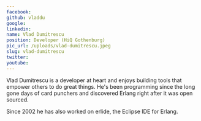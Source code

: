 ```yaml
---
facebook: 
github: vladdu
google: 
linkedin: 
name: Vlad Dumitrescu
position: Developer (HiQ Gothenburg)
pic_url: /uploads/vlad-dumitrescu.jpeg
slug: vlad-dumitrescu
twitter: 
youtube: 
---
```

<p>Vlad Dumitrescu is a developer at heart and enjoys building tools that empower others to do great things. He&#39;s been programming since the long gone days of card punchers and discovered Erlang right after it was open sourced.</p>

<p>Since 2002 he has also worked on erlide, the Eclipse IDE for Erlang.</p>

